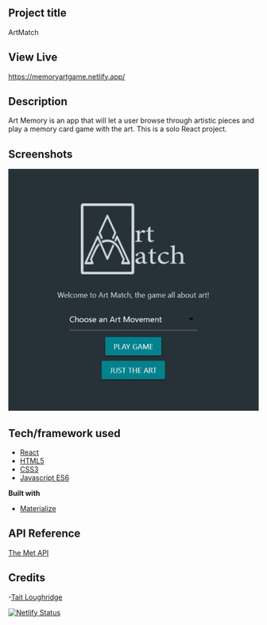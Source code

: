 ## Project title
ArtMatch

## View Live
https://memoryartgame.netlify.app/

## Description
Art Memory is an app that will let a user browse through artistic pieces and play a memory card game with the art. This is a solo React project.

## Screenshots
![intro_screen](public/images/ArtMatch.JPG)


## Tech/framework used
- [React](https://reactjs.org/)
- [HTML5](https://developer.mozilla.org/en-US/docs/Web/Guide/HTML/HTML5)
- [CSS3](https://developer.mozilla.org/en-US/docs/Archive/CSS3)
- [Javascript ES6](https://www.javascript.com/)

<b>Built with</b>
- [Materialize](https://materializecss.com/)

## API Reference
<a href="https://metmuseum.github.io/">The Met API</a>

## Credits
-<a href="https://github.com/TaitLoughridge">Tait Loughridge</a>

[![Netlify Status](https://api.netlify.com/api/v1/badges/64d8c303-cbc5-448e-95f1-6bfd67abd5c9/deploy-status)](https://app.netlify.com/sites/memoryartgame/deploys)
